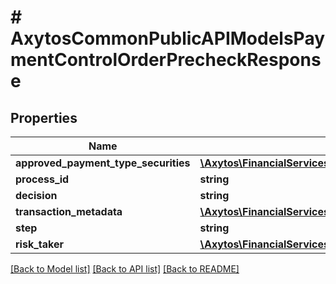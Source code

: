 # # AxytosCommonPublicAPIModelsPaymentControlOrderPrecheckResponse

## Properties

Name | Type | Description | Notes
------------ | ------------- | ------------- | -------------
**approved_payment_type_securities** | [**\Axytos\FinancialServicesAPI\Client\Model\AxytosCommonPublicAPIEnumsPaymentTypeSecurity[]**](AxytosCommonPublicAPIEnumsPaymentTypeSecurity.md) |  |
**process_id** | **string** |  |
**decision** | **string** |  |
**transaction_metadata** | [**\Axytos\FinancialServicesAPI\Client\Model\AxytosCommonPublicAPITransactionTransactionMetadata**](AxytosCommonPublicAPITransactionTransactionMetadata.md) |  |
**step** | **string** |  | [optional]
**risk_taker** | [**\Axytos\FinancialServicesAPI\Client\Model\AxytosCommonEnumsRiskTaker**](AxytosCommonEnumsRiskTaker.md) |  | [optional]

[[Back to Model list]](../../README.md#models) [[Back to API list]](../../README.md#endpoints) [[Back to README]](../../README.md)
